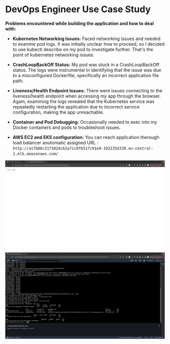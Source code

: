 ﻿# DevOps Engineer Use Case Study

**Problems encountered while building the application and how to deal with:**
- **Kubernetes Networking Issues:** Faced networking issues and needed to examine pod logs. It was initially unclear how to proceed, so I decided to use kubectl describe on my pod to investigate further. That's the point of kubernetes networking issues.

- **CrashLoopBackOff Status:** My pod was stuck in a CrashLoopBackOff status. The logs were instrumental in identifying that the issue was due to a misconfigured Dockerfile, specifically an incorrect application file path.

- **Liveness/Health Endpoint Issues:** There were issues connecting to the liveness/health endpoint when accessing my app through the browser. Again, examining the logs revealed that the Kubernetes service was repeatedly restarting the application due to incorrect service configuration, making the app unreachable.

- **Container and Pod Debugging:** Occasionally needed to exec into my Docker containers and pods to troubleshoot issues.

- **AWS EC2 and EKS configuration:** You can reach application therough load balancer aoutomatic assigned URL : `http://a17b06c2173824c62a71c0f6517c91e9-1922354339.eu-central-1.elb.amazonaws.com/`

![Alt text](image-1.png)

![Alt text](image.png)

